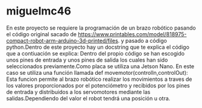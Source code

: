 # miguelmc46
 En este proyecto se requiere la programación de un brazo robótico pasando el código original sacado de https://www.printables.com/model/818975-compact-robot-arm-arduino-3d-printed/files. y pasado a código python.Dentro de este proyecto hay un docstring que te explica el código que a contiuación se explica:
 Dentro del propio código se han escogido unos pines de entrada y unos pines de salida los cuales han sido seleccionados previamente.Como placa se utiliza una Jetson Nano.
 En este caso se utiliza una función llamada def movemotor(controlIn,controlOut):
 Esta funcion permite al brazo robótico realizar los movimientos a traves de los valores proporcionados por el potenciómetro y recibidos por los pines de entrada y distribuidos a los servomotores mediante las salidas.Dependiendo del valor el robot tendrá una posición u otra.
